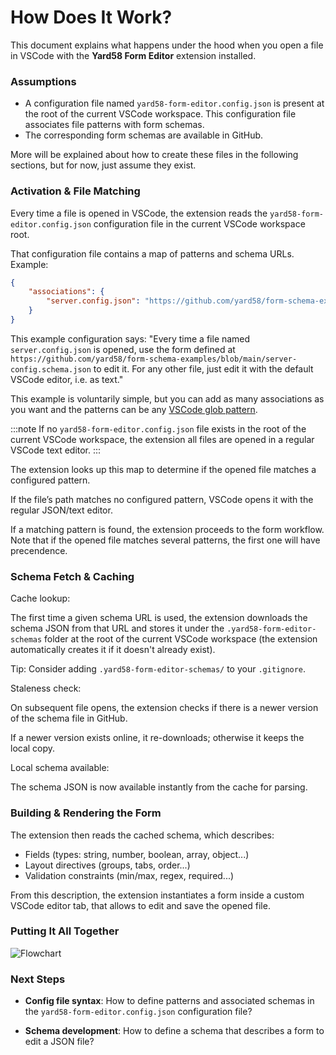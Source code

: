 # How Does It Work?

This document explains what happens under the hood when you open a file in VSCode with the **Yard58 Form Editor** extension installed.

### Assumptions

- A configuration file named ``yard58-form-editor.config.json`` is present at the root of the current VSCode workspace. This configuration file associates file patterns with form schemas.
- The corresponding form schemas are available in GitHub.

More will be explained about how to create these files in the following sections, but for now, just assume they exist.


### Activation & File Matching

Every time a file is opened in VSCode, the extension reads the ``yard58-form-editor.config.json`` configuration file in the current VSCode workspace root.

That configuration file contains a map of patterns and schema URLs. Example:

```json
{
    "associations": {
        "server.config.json": "https://github.com/yard58/form-schema-examples/blob/main/server-config.schema.json"
    }
}
```

This example configuration says: "Every time a file named ``server.config.json`` is opened, use the form defined at ``https://github.com/yard58/form-schema-examples/blob/main/server-config.schema.json`` to edit it. For any other file, just edit it with the default VSCode editor, i.e. as text."

This example is voluntarily simple, but you can add as many associations as you want and the patterns can be any [VSCode glob pattern](https://code.visualstudio.com/docs/editor/glob-patterns).

:::note
If no ``yard58-form-editor.config.json`` file exists in the root of the current VSCode workspace, the extension all files are opened in a regular VSCode text editor.
:::

The extension looks up this map to determine if the opened file matches a configured pattern.

If the file’s path matches no configured pattern, VSCode opens it with the regular JSON/text editor.

If a matching pattern is found, the extension proceeds to the form workflow. Note that if the opened file matches several patterns, the first one will have precendence.

### Schema Fetch & Caching

Cache lookup:

The first time a given schema URL is used, the extension downloads the schema JSON from that URL and stores it under the ``.yard58-form-editor-schemas`` folder at the root of the current VSCode workspace (the extension automatically creates it if it doesn't already exist).

Tip: Consider adding ``.yard58-form-editor-schemas/`` to your ``.gitignore``.

Staleness check:

On subsequent file opens, the extension checks if there is a newer version of the schema file in GitHub.

If a newer version exists online, it re-downloads; otherwise it keeps the local copy.

Local schema available:

The schema JSON is now available instantly from the cache for parsing.

### Building & Rendering the Form

The extension then reads the cached schema, which describes:

- Fields (types: string, number, boolean, array, object...)
- Layout directives (groups, tabs, order...)
- Validation constraints (min/max, regex, required...)

From this description, the extension instantiates a form inside a custom VSCode editor tab, that allows to edit and save the opened file.


### Putting It All Together

![Flowchart](/img/opening-workflow.png)

### Next Steps

- **Config file syntax**: How to define patterns and associated schemas in the ``yard58-form-editor.config.json`` configuration file?

- **Schema development**: How to define a schema that describes a form to edit a JSON file?



